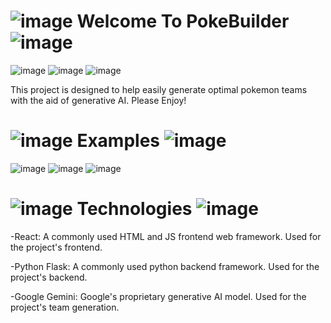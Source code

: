 # ![image](https://github.com/Mu12Lambda11/pokemon_builder/assets/89223075/e099a1f0-ed23-4ee3-bd05-4d447954ce3b) Welcome To PokeBuilder ![image](https://github.com/Mu12Lambda11/pokemon_builder/assets/89223075/ff95f41f-c39c-455d-902b-429532b82c09)

![image](https://github.com/Mu12Lambda11/pokemon_builder/assets/89223075/e6869c53-2bcc-46d3-b9b4-cbab113d9af7)
![image](https://github.com/Mu12Lambda11/pokemon_builder/assets/89223075/ebc42fd9-8b45-4281-8d0d-2f1c60075c06)
![image](https://github.com/Mu12Lambda11/pokemon_builder/assets/89223075/61fae774-20c2-4631-bc06-c719801f6c75)

This project is designed to help easily generate optimal pokemon teams with the aid of generative AI.
Please Enjoy!

# ![image](https://github.com/Mu12Lambda11/pokemon_builder/assets/89223075/699f3183-d33d-4b4d-8a55-6c94a5fa4872) Examples ![image](https://github.com/Mu12Lambda11/pokemon_builder/assets/89223075/a2398d7b-469c-4d65-a6a7-f231db4f0039)
![image](https://github.com/Mu12Lambda11/pokemon_builder/assets/89223075/701a2f4a-a64f-4f39-9f52-b8690fede7ae)
![image](https://github.com/Mu12Lambda11/pokemon_builder/assets/89223075/47042e35-1f8f-4206-ba49-13d6cfe4800e)
![image](https://github.com/Mu12Lambda11/pokemon_builder/assets/89223075/0279d53c-f67c-4996-9b59-b58d6d0aabd3)





# ![image](https://github.com/Mu12Lambda11/pokemon_builder/assets/89223075/4bebb2ad-a4ce-4ef4-8dd0-5ee87e2100f7) Technologies ![image](https://github.com/Mu12Lambda11/pokemon_builder/assets/89223075/3365e2f6-ff8a-43d7-92e3-b0dfe13dd2ec)
-React: A commonly used HTML and JS frontend web framework. Used for the project's frontend.

-Python Flask: A commonly used python backend framework. Used for the project's backend.

-Google Gemini: Google's proprietary generative AI model. Used for the project's team generation.


